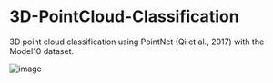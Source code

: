 # 3D-PointCloud-Classification
3D point cloud classification using PointNet (Qi et al., 2017) with the Model10 dataset.

![image](https://user-images.githubusercontent.com/50658681/156280749-227a17a7-e361-4228-b5ed-a3f92d561241.png)

